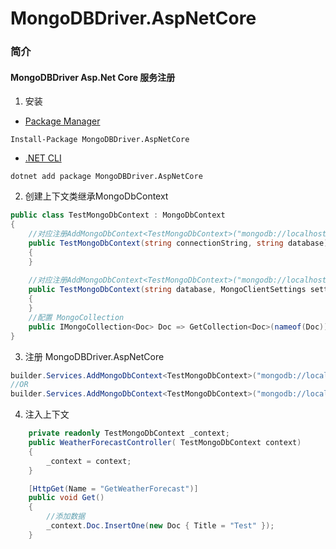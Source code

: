 # MongoDBDriver.AspNetCore
### 简介

#### MongoDBDriver  Asp.Net Core 服务注册

1. 安装

- [Package Manager](https://www.nuget.org/packages/MongoDB.Driver.AspNetCore)

```
Install-Package MongoDBDriver.AspNetCore
```

- [.NET CLI](https://www.nuget.org/packages/FreeRedis.AspNetCore)

```
dotnet add package MongoDBDriver.AspNetCore
```

2. 创建上下文类继承MongoDbContext

```C#
public class TestMongoDbContext : MongoDbContext
{
    //对应注册AddMongoDbContext<TestMongoDbContext>("mongodb://localhost:27017/", "Test")
    public TestMongoDbContext(string connectionString, string database) : base(connectionString, database)
    {
    }
    
	//对应注册AddMongoDbContext<TestMongoDbContext>("mongodb://localhost:27017/", "Test", options => {  })
    public TestMongoDbContext(string database, MongoClientSettings settings) : base(database, settings)
    {
    }
	//配置 MongoCollection
    public IMongoCollection<Doc> Doc => GetCollection<Doc>(nameof(Doc));
}
```

3. 注册 MongoDBDriver.AspNetCore

```c#
builder.Services.AddMongoDbContext<TestMongoDbContext>("mongodb://localhost:27017/", "Test");
//OR
builder.Services.AddMongoDbContext<TestMongoDbContext>("mongodb://localhost:27017/", "Test", options => {  });
```

4. 注入上下文

```C#
    private readonly TestMongoDbContext _context;
    public WeatherForecastController( TestMongoDbContext context)
    {
        _context = context;
    }

    [HttpGet(Name = "GetWeatherForecast")]
    public void Get()
    {
        //添加数据
        _context.Doc.InsertOne(new Doc { Title = "Test" });
    }
```

